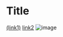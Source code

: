 # Title

[(link1)](https://something.com)
[link2](some-thing.html)
![image](some-image-link.jpg)



